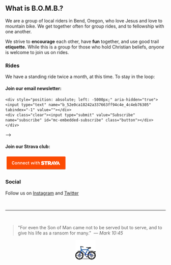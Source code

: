 <h2>What is B.O.M.B.?</h2>


We are a group of local riders in Bend, Oregon, who love Jesus and love to mountain bike. We get together often for group rides, and to fellowship with one another.

We strive to **encourage** each other, have **fun** together, and use good trail **etiquette.** While this is a group for those who hold Christian beliefs, _anyone_ is welcome to join us on rides. 

### Rides

We have a standing ride twice a month, at this time. To stay in the loop:

#### Join our email newsletter:

<!-- <div id="mc_embed_signup">
<form action="https://joshlavin.us1.list-manage.com/subscribe/post?u=52e0ca18242a337663ff94c4e&amp;id=4c4eb76305" method="post" id="mc-embedded-subscribe-form" name="mc-embedded-subscribe-form" class="validate" target="_blank" novalidate>
    <div id="mc_embed_signup_scroll">
    <input type="email" value="" name="EMAIL" class="email" id="mce-EMAIL" placeholder="email address" required>
    <!-- real people should not fill this in and expect good things - do not remove this or risk form bot signups-->
    <div style="position: absolute; left: -5000px;" aria-hidden="true"><input type="text" name="b_52e0ca18242a337663ff94c4e_4c4eb76305" tabindex="-1" value=""></div>
    <div class="clear"><input type="submit" value="Subscribe" name="subscribe" id="mc-embedded-subscribe" class="button"></div>
    </div>
</form>
</div> -->
<!--End mc_embed_signup-->

#### Join our Strava club:

[<img src="/assets/img/btn_strava_connectwith_orange.png">](https://www.strava.com/clubs/bendbomb)

### Social

Follow us on [Instagram](https://www.instagram.com/bendbomb/) and [Twitter](https://twitter.com/BendBOMB)

<br>
<hr>
<br>

> "For even the Son of Man came not to be served but to serve, and to give his life as a ransom for many."
  &nbsp;<cite>&mdash; Mark 10:45</cite>

<center><img src="/assets/img/bike.png"></center>
